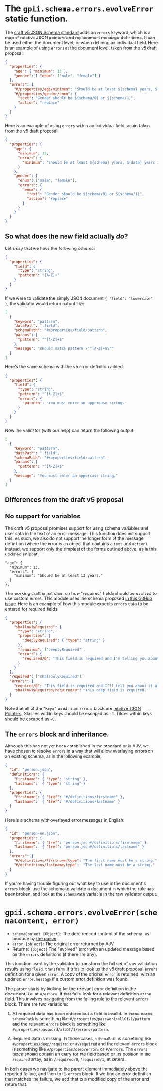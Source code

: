 # The `gpii.schema.errors.evolveError` static function.

The [draft v5 JSON Schema standard](https://github.com/json-schema/json-schema/wiki/Custom-error-messages-%28v5-proposal%29)
adds an `errors` keyword, which is a map of relative JSON pointers and replacement message definitions.  It can be used
either the document level, or when defining an individual field.  Here is an example of using `errors` at the document
level, taken from the v5 draft proposal:

```json
{
  "properties": {
    "age": { "minimum": 13 },
    "gender": { "enum": ["male", "female"] }
  },
  "errors": {
    "#/properties/age/minimum": "Should be at least ${schema} years, ${data} years is too young.",
    "#/properties/gender/enum": {
      "text": "Gender should be ${schema/0} or ${schema/1}",
      "action": "replace"
    }
  }
}
```

Here is an example of using `errors` within an individual field, again taken from the v5 draft proposal:

```json
{
  "properties": {
    "age": {
      "minimum": 13,
      "errors": {
        "minimum": "Should be at least ${schema} years, ${data} years is too young."
      }
    },
    "gender": {
      "enum": ["male", "female"],
      "errors": {
        "enum": {
          "text": "Gender should be ${schema/0} or ${schema/1}",
          "action": "replace"
        }
      }
    }
  }
}
```

## So what does the new field actually _do_?

Let's say that we have the following schema:

```json
{
  "properties": {
    "field": {
      "type": "string",
      "pattern": "[A-Z]+"
    }
  }
}
```

If we were to validate the simply JSON document `{ "field": "lowercase" }`, the validator would return output like:

```json
[
  {
    "keyword": "pattern",
    "dataPath": ".field",
    "schemaPath": "#/properties/field/pattern",
    "params": {
      "pattern": "^[A-Z]+$"
    },
    "message": "should match pattern \"^[A-Z]+$\""
  }
]
```

Here's the same schema with the v5 error definition added.

```json
{
  "properties": {
    "field": {
      "type": "string",
      "pattern": "^[A-Z]+$",
      "errors": {
        "pattern": "You must enter an uppercase string."
      }
    }
  }
}
```

Now the validator (with our help) can return the following output:

```json
[
  {
    "keyword": "pattern",
    "dataPath": ".field",
    "schemaPath": "#/properties/field/pattern",
    "params": {
      "pattern": "^[A-Z]+$"
    },
    "message": "You must enter an uppercase string."
  }
]
```

## Differences from the draft v5 proposal

## No support for variables

The draft v5 proposal promises support for using schema variables and user data in the text of an error message. This
function does not support this.  As such, we also  do not support the longer form of the message definition (where the
error is an object that contains a `text` and `action`).  Instead, we support only the simplest of the forms outlined
above, as in this updated snippet:

```snippet
"age": {
  "minimum": 13,
  "errors": {
    "minimum": "Should be at least 13 years."
  }
},
```

The working draft is not clear on how "required" fields should be evolved to use custom errors.  This module uses
the schema proposed [in this GitHub issue](https://github.com/json-schema/json-schema/issues/222).  Here is an example
of how this module expects `errors` data to be entered for required fields:

```json
{
  "properties": {
    "shallowlyRequired": {
      "type": "string",
      "properties": {
        "deeplyRequired": { "type": "string" }
      },
      "required": ["deeplyRequired"],
      "errors": {
        "required/0": "This field is required and I'm telling you about it from within a field definition."
      }
    }
  },
  "required": ["shallowlyRequired"],
  "errors": {
    "required/0": "This field is required and I'll tell you about it at the document level.",
    "shallowlyRequired/required/0": "This deep field is required."
  }
}
```

Note that all of the "keys" used in an `errors` block are [relative JSON Pointers](https://tools.ietf.org/html/rfc6901).
Slashes within keys should be escaped as `~1`.  Tildes within keys should be escaped as `~0`.

## The `errors` block and inheritance.

Although this has not yet been established in the standard or in AJV, we have chosen to resolve
`errors` in a way that will allow overlaying errors on an existing schema, as in the following
example:

```json
{
  "id": "person.json",
  "definitions": {
    "firstname": { "type": "string" },
    "lastname":  { "type": "string" }
  },
  "properties": {
    "firstname": { "$ref": "#/definitions/firstname" },
    "lastname":  { "$ref": "#/definitions/lastname" }
  }
}
```

Here is a schema with overlayed error messages in English:

```json
{
  "id": "person-en.json",
  "properties": {
    "firstname": { "$ref": "person.json#/definitions/firstname" },
    "lastname":  { "$ref": "person.json#/definitions/lastname" }
  },
  "errors": {
    "#/definitions/firstname/type": "The first name must be a string.",
    "#/definitions/lastname/type":  "The last name must be a string."
  }
}
```

If you're having trouble figuring out what key to use in the document's `errors` block, use the schema to validate a
document in which the rule has been broken, and look at the `schemaPath` variable in the raw validator output.

# `gpii.schema.errors.evolveError(schemaContent, error)`

* `schemaContent {Object}`: The derefrenced content of the schema, as produce by [the parser](parser.md).
* `error {object}`: The original error returned by AJV.
* Returns: `{Object}` The "evolved" error with an updated message based on the `errors` definitions (if there are any).

This function used by the validator to transform the full set of raw validation results using `fluid.transform`.  It
tries to look up the v5 draft proposal `errors` definition for a given `error`.  A copy of the original `error` is
returned, with an updated `error.message` if a custom error definition was found.

The parser starts by looking for the relevant error definition in the document, i.e. at `#/errors`.  If that fails, look
for a relevant definition at the field.  This involves navigating from the failing rule to the relevant `errors` block.
There are two variations:

1. All required data has been entered but a field is invalid.  In those cases, `schemaPath` is something like
   `#/properties/password/allOf/1/pattern` and the relevant `errors` block is something like
   `#/properties/password/allOf/1/errors/pattern`.

2. Required data is missing.  In those cases, `schemaPath` is something like `#/properties/deep/required`
   or `#/required` and the relevant `errors` block is something like `#/properties/deep/errors` or
   `#/errors`.  The `errors` block should contain an entry for the field based on its position in the
   `required` array, as in `/required/0`, `/required/1`, et cetera.

In both cases we navigate to the parent element immediately above the reported failure, and then to its `errors`
block.  If we find an error definition that matches the failure, we add that to a modified copy of the error and return
that.